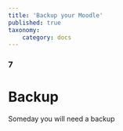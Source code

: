 ```yaml
---
title: 'Backup your Moodle'
published: true
taxonomy:
    category: docs
---
```


### 7

# Backup

Someday you will need a backup